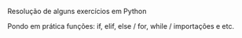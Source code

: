 Resolução de alguns exercícios em Python

Pondo em prática funções: if, elif, else / for, while / importações e etc.
